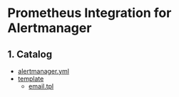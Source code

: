 # Prometheus Integration for Alertmanager

## 1. Catalog

- [alertmanager.yml](alertmanager.yml)
- [template](./template)
  - [email.tpl](template/email.tpl)
